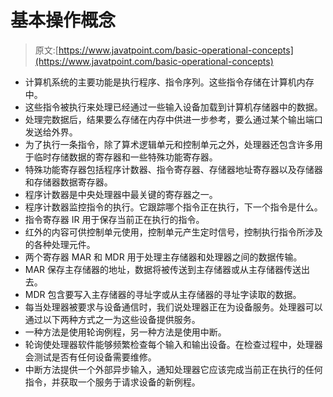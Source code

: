 # 基本操作概念

> 原文:[https://www.javatpoint.com/basic-operational-concepts](https://www.javatpoint.com/basic-operational-concepts)

*   计算机系统的主要功能是执行程序、指令序列。这些指令存储在计算机内存中。
*   这些指令被执行来处理已经通过一些输入设备加载到计算机存储器中的数据。
*   处理完数据后，结果要么存储在内存中供进一步参考，要么通过某个输出端口发送给外界。
*   为了执行一条指令，除了算术逻辑单元和控制单元之外，处理器还包含许多用于临时存储数据的寄存器和一些特殊功能寄存器。
*   特殊功能寄存器包括程序计数器、指令寄存器、存储器地址寄存器以及存储器和存储器数据寄存器。
*   程序计数器是中央处理器中最关键的寄存器之一。
*   程序计数器监控指令的执行。它跟踪哪个指令正在执行，下一个指令是什么。
*   指令寄存器 IR 用于保存当前正在执行的指令。
*   红外的内容可供控制单元使用，控制单元产生定时信号，控制执行指令所涉及的各种处理元件。
*   两个寄存器 MAR 和 MDR 用于处理主存储器和处理器之间的数据传输。
*   MAR 保存主存储器的地址，数据将被传送到主存储器或从主存储器传送出去。
*   MDR 包含要写入主存储器的寻址字或从主存储器的寻址字读取的数据。
*   每当处理器被要求与设备通信时，我们说处理器正在为设备服务。处理器可以通过以下两种方式之一为这些设备提供服务。
*   一种方法是使用轮询例程，另一种方法是使用中断。
*   轮询使处理器软件能够频繁检查每个输入和输出设备。在检查过程中，处理器会测试是否有任何设备需要维修。
*   中断方法提供一个外部异步输入，通知处理器它应该完成当前正在执行的任何指令，并获取一个服务于请求设备的新例程。